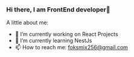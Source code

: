 ### Hi there, I am FrontEnd developer👋

A little about me:

- 🔭 I’m currently working on React Projects
- 🌱 I’m currently learning NestJs
- 📫 How to reach me: foksmix256@gmail.com
